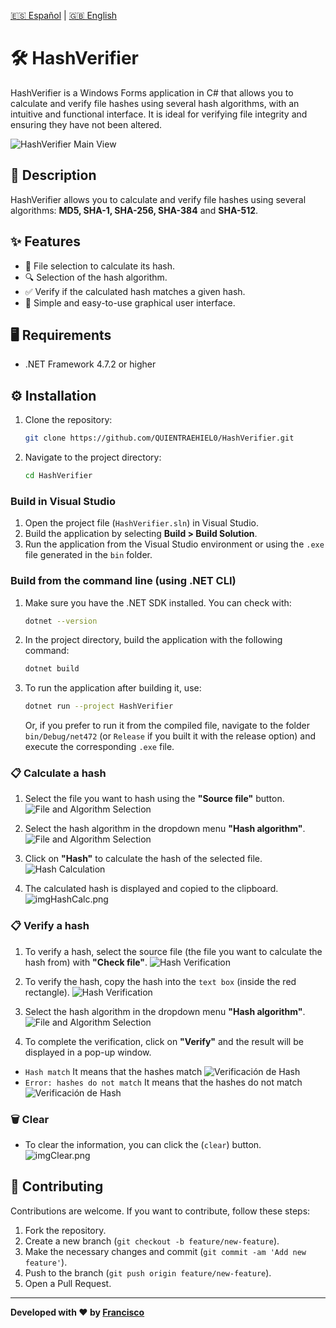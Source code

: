 [🇪🇸 Español](docs/README-ESP.md) | [🇬🇧 English](README.md)
# 🛠️ HashVerifier
HashVerifier is a Windows Forms application in C# that allows you to calculate and verify file hashes using several hash algorithms, with an intuitive and functional interface. It is ideal for verifying file integrity and ensuring they have not been altered.

![HashVerifier Main View](img/imgPrincipal.png)

## 🚀 Description
HashVerifier allows you to calculate and verify file hashes using several algorithms: **MD5, SHA-1, SHA-256, SHA-384** and **SHA-512**.

## ✨ Features
- 📂 File selection to calculate its hash.
- 🔍 Selection of the hash algorithm.
- ✅ Verify if the calculated hash matches a given hash.
- 👤 Simple and easy-to-use graphical user interface.

## 🖥️ Requirements
- .NET Framework 4.7.2 or higher

## ⚙️ Installation
1. Clone the repository:
   ```bash
   git clone https://github.com/QUIENTRAEHIEL0/HashVerifier.git
   ```
2. Navigate to the project directory: 
   ```bash
   cd HashVerifier
   ```

### Build in Visual Studio
1. Open the project file (`HashVerifier.sln`) in Visual Studio.
2. Build the application by selecting **Build > Build Solution**.
3. Run the application from the Visual Studio environment or using the `.exe` file generated in the `bin` folder.

### Build from the command line (using .NET CLI)
1. Make sure you have the .NET SDK installed. You can check with: 
   ```bash
   dotnet --version
   ```
2. In the project directory, build the application with the following command: 
   ```bash
   dotnet build
   ```
3. To run the application after building it, use: 
   ```bash
   dotnet run --project HashVerifier
   ```
   Or, if you prefer to run it from the compiled file, navigate to the folder `bin/Debug/net472` (or `Release` if you built it with the release option) and execute the corresponding `.exe` file.

### 📋 Calculate a hash 
1. Select the file you want to hash using the **"Source file"** button.
![File and Algorithm Selection](img/imgExam1.png)

2. Select the hash algorithm in the dropdown menu **"Hash algorithm"**.   
![File and Algorithm Selection](img/imgAlgoritmo.png)
   
3. Click on **"Hash"** to calculate the hash of the selected file.
![Hash Calculation](img/imgCalcHash.png)

4. The calculated hash is displayed and copied to the clipboard.  
![imgHashCalc.png](img/imgHashCalc.png)

### 📋 Verify a hash
1. To verify a hash, select the source file (the file you want to calculate the hash from) with **"Check file"**.
![Hash Verification](img/imgFuente.png) 

2. To verify the hash, copy the hash into the `text box` (inside the red rectangle).
![Hash Verification](img/imgHash.png) 

3. Select the hash algorithm in the dropdown menu **"Hash algorithm"**.
![File and Algorithm Selection](img/imgAlgoritmo2.png)

4. To complete the verification, click on **"Verify"** and the result will be displayed in a pop-up window.
- `Hash match` It means that the hashes match
![Verificación de Hash](img/imgHashVerifi.png)
- `Error: hashes do not match` It means that the hashes do not match
![Verificación de Hash](img/imgErrorHash.png)

### 🗑️ Clear
- To clear the information, you can click the (`clear`) button.  
![imgClear.png](img/imgClear.png)   

## 🤝 Contributing
Contributions are welcome. If you want to contribute, follow these steps:
1. Fork the repository.
2. Create a new branch (`git checkout -b feature/new-feature`).
3. Make the necessary changes and commit (`git commit -am 'Add new feature'`).
4. Push to the branch (`git push origin feature/new-feature`).
5. Open a Pull Request.

---

**Developed with ❤️ by [Francisco](https://github.com/FranciscoFdez05)**
